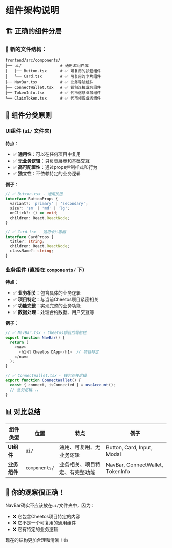 # 组件架构说明

## 🏗️ 正确的组件分层

### 📁 **新的文件结构**：

```
frontend/src/components/
├── ui/                 # 通用UI组件库
│   ├── Button.tsx      # ✅ 可复用的按钮组件
│   └── Card.tsx        # ✅ 可复用的卡片组件
├── NavBar.tsx          # ✅ 业务导航组件
├── ConnectWallet.tsx   # ✅ 钱包连接业务组件
├── TokenInfo.tsx       # ✅ 代币信息业务组件
└── ClaimToken.tsx      # ✅ 代币领取业务组件
```

## 🎯 **组件分类原则**

### UI组件 (`ui/` 文件夹)
**特点**：
- ✅ **通用性**：可以在任何项目中复用
- ✅ **无业务逻辑**：只负责展示和基础交互
- ✅ **高可配置性**：通过props控制样式和行为
- ✅ **独立性**：不依赖特定的业务逻辑

**例子**：
```typescript
// ✅ Button.tsx - 通用按钮
interface ButtonProps {
  variant?: 'primary' | 'secondary';
  size?: 'sm' | 'md' | 'lg';
  onClick?: () => void;
  children: React.ReactNode;
}

// ✅ Card.tsx - 通用卡片容器
interface CardProps {
  title?: string;
  children: React.ReactNode;
  className?: string;
}
```

### 业务组件 (直接在 `components/` 下)
**特点**：
- ✅ **业务相关**：包含具体的业务逻辑
- ✅ **项目特定**：与当前Cheetos项目紧密相关
- ✅ **功能完整**：实现完整的业务功能
- ✅ **数据处理**：处理合约数据、用户交互等

**例子**：
```typescript
// ✅ NavBar.tsx - Cheetos项目的导航栏
export function NavBar() {
  return (
    <nav>
      <h1>🧀 Cheetos DApp</h1>  // 项目特定
    </nav>
  );
}

// ✅ ConnectWallet.tsx - 钱包连接逻辑
export function ConnectWallet() {
  const { connect, isConnected } = useAccount();
  // 业务逻辑...
}
```

## 📊 **对比总结**

| 组件类型 | 位置 | 特点 | 例子 |
|---------|------|------|------|
| **UI组件** | `ui/` | 通用、可复用、无业务逻辑 | Button, Card, Input, Modal |
| **业务组件** | `components/` | 业务相关、项目特定、有完整功能 | NavBar, ConnectWallet, TokenInfo |

## 🎉 **你的观察很正确！**

NavBar确实不应该放在`ui/`文件夹中，因为：
- ❌ 它包含Cheetos项目特定的内容
- ❌ 它不是一个可复用的通用组件
- ❌ 它有特定的业务逻辑

现在的结构更加合理和清晰！👍


